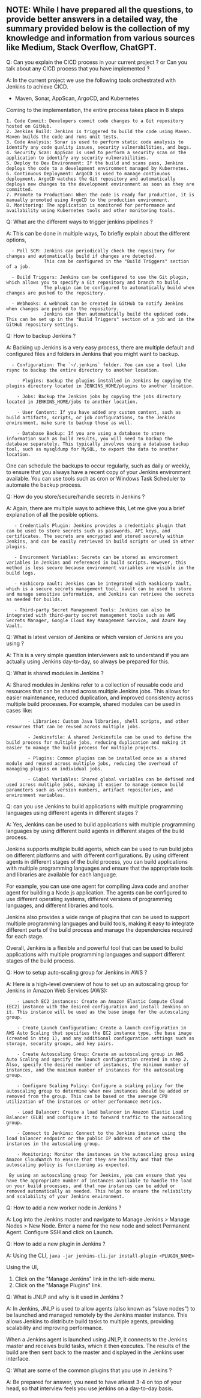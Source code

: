 ## NOTE: While I have prepared all the questions, to provide better answers in a detailed way, the summary provided below is the collection of my knowledge and information from various sources like Medium, Stack Overflow, ChatGPT.

Q: Can you explain the CICD process in your current project ? or Can you talk about any CICD process that you have implemented ?

A: In the current project we use the following tools orchestrated with Jenkins to achieve CICD.
   - Maven, Sonar, AppScan, ArgoCD, and Kubernetes
   
   Coming to the implementation, the entire process takes place in 8 steps
    
    1. Code Commit: Developers commit code changes to a Git repository hosted on GitHub.
    2. Jenkins Build: Jenkins is triggered to build the code using Maven. Maven builds the code and runs unit tests.
    3. Code Analysis: Sonar is used to perform static code analysis to identify any code quality issues, security vulnerabilities, and bugs.
    4. Security Scan: AppScan is used to perform a security scan on the application to identify any security vulnerabilities.
    5. Deploy to Dev Environment: If the build and scans pass, Jenkins deploys the code to a development environment managed by Kubernetes.
    6. Continuous Deployment: ArgoCD is used to manage continuous deployment. ArgoCD watches the Git repository and automatically deploys new changes to the development environment as soon as they are committed.
    7. Promote to Production: When the code is ready for production, it is manually promoted using ArgoCD to the production environment.
    8. Monitoring: The application is monitored for performance and availability using Kubernetes tools and other monitoring tools.
   

Q: What are the different ways to trigger jenkins pipelines ?

A: This can be done in multiple ways,
   To briefly explain about the different options,
   ```
     - Poll SCM: Jenkins can periodically check the repository for changes and automatically build if changes are detected. 
                 This can be configured in the "Build Triggers" section of a job.
                 
     - Build Triggers: Jenkins can be configured to use the Git plugin, which allows you to specify a Git repository and branch to build. 
                 The plugin can be configured to automatically build when changes are pushed to the repository.
                 
     - Webhooks: A webhook can be created in GitHub to notify Jenkins when changes are pushed to the repository. 
                 Jenkins can then automatically build the updated code. This can be set up in the "Build Triggers" section of a job and in the GitHub repository settings.
   ```
Q: How to backup Jenkins ?

A: Backing up Jenkins is a very easy process, there are multiple default and configured files and folders in Jenkins that you might want to backup.
```  
  - Configuration: The `~/.jenkins` folder. You can use a tool like rsync to backup the entire directory to another location.
  
    - Plugins: Backup the plugins installed in Jenkins by copying the plugins directory located in JENKINS_HOME/plugins to another location.
    
    - Jobs: Backup the Jenkins jobs by copying the jobs directory located in JENKINS_HOME/jobs to another location.
    
    - User Content: If you have added any custom content, such as build artifacts, scripts, or job configurations, to the Jenkins environment, make sure to backup those as well.
    
    - Database Backup: If you are using a database to store information such as build results, you will need to backup the database separately. This typically involves using a database backup tool, such as mysqldump for MySQL, to export the data to another location.
```
One can schedule the backups to occur regularly, such as daily or weekly, to ensure that you always have a recent copy of your Jenkins environment available. You can use tools such as cron or Windows Task Scheduler to automate the backup process.

Q: How do you store/secure/handle secrets in Jenkins ?

A: Again, there are multiple ways to achieve this, 
   Let me give you a brief explanation of all the posible options.
```  
   - Credentials Plugin: Jenkins provides a credentials plugin that can be used to store secrets such as passwords, API keys, and certificates. The secrets are encrypted and stored securely within Jenkins, and can be easily retrieved in build scripts or used in other plugins.
   
   - Environment Variables: Secrets can be stored as environment variables in Jenkins and referenced in build scripts. However, this method is less secure because environment variables are visible in the build logs.
   
   - Hashicorp Vault: Jenkins can be integrated with Hashicorp Vault, which is a secure secrets management tool. Vault can be used to store and manage sensitive information, and Jenkins can retrieve the secrets as needed for builds.
   
   - Third-party Secret Management Tools: Jenkins can also be integrated with third-party secret management tools such as AWS Secrets Manager, Google Cloud Key Management Service, and Azure Key Vault.
```

Q: What is latest version of Jenkins or which version of Jenkins are you using ?

A: This is a very simple question interviewers ask to understand if you are actually using Jenkins day-to-day, so always be prepared for this.

Q: What is shared modules in Jenkins ?

A: Shared modules in Jenkins refer to a collection of reusable code and resources that can be shared across multiple Jenkins jobs. This allows for easier maintenance, reduced duplication, and improved consistency across multiple build processes.
   For example, shared modules can be used in cases like:
```
        - Libraries: Custom Java libraries, shell scripts, and other resources that can be reused across multiple jobs.
        
        - Jenkinsfile: A shared Jenkinsfile can be used to define the build process for multiple jobs, reducing duplication and making it easier to manage the build process for multiple projects.
        
        - Plugins: Common plugins can be installed once as a shared module and reused across multiple jobs, reducing the overhead of managing plugins on individual jobs.
        
        - Global Variables: Shared global variables can be defined and used across multiple jobs, making it easier to manage common build parameters such as version numbers, artifact repositories, and environment variables.
```

Q: can you use Jenkins to build applications with multiple programming languages using different agents in different stages ?

A: Yes, Jenkins can be used to build applications with multiple programming languages by using different build agents in different stages of the build process.

Jenkins supports multiple build agents, which can be used to run build jobs on different platforms and with different configurations. By using different agents in different stages of the build process, you can build applications with multiple programming languages and ensure that the appropriate tools and libraries are available for each language.

For example, you can use one agent for compiling Java code and another agent for building a Node.js application. The agents can be configured to use different operating systems, different versions of programming languages, and different libraries and tools.

Jenkins also provides a wide range of plugins that can be used to support multiple programming languages and build tools, making it easy to integrate different parts of the build process and manage the dependencies required for each stage.

Overall, Jenkins is a flexible and powerful tool that can be used to build applications with multiple programming languages and support different stages of the build process.

Q: How to setup auto-scaling group for Jenkins in AWS ?

A: Here is a high-level overview of how to set up an autoscaling group for Jenkins in Amazon Web Services (AWS):
```
    - Launch EC2 instances: Create an Amazon Elastic Compute Cloud (EC2) instance with the desired configuration and install Jenkins on it. This instance will be used as the base image for the autoscaling group.
    
    - Create Launch Configuration: Create a launch configuration in AWS Auto Scaling that specifies the EC2 instance type, the base image (created in step 1), and any additional configuration settings such as storage, security groups, and key pairs.
    
    - Create Autoscaling Group: Create an autoscaling group in AWS Auto Scaling and specify the launch configuration created in step 2. Also, specify the desired number of instances, the minimum number of instances, and the maximum number of instances for the autoscaling group.
    
    - Configure Scaling Policy: Configure a scaling policy for the autoscaling group to determine when new instances should be added or removed from the group. This can be based on the average CPU utilization of the instances or other performance metrics.
    
    - Load Balancer: Create a load balancer in Amazon Elastic Load Balancer (ELB) and configure it to forward traffic to the autoscaling group.
    
    - Connect to Jenkins: Connect to the Jenkins instance using the load balancer endpoint or the public IP address of one of the instances in the autoscaling group.
    
    - Monitoring: Monitor the instances in the autoscaling group using Amazon CloudWatch to ensure that they are healthy and that the autoscaling policy is functioning as expected.

 By using an autoscaling group for Jenkins, you can ensure that you have the appropriate number of instances available to handle the load on your build processes, and that new instances can be added or removed automatically as needed. This helps to ensure the reliability and scalability of your Jenkins environment.
```

Q: How to add a new worker node in Jenkins ?

A: Log into the Jenkins master and navigate to Manage Jenkins > Manage Nodes > New Node. Enter a name for the new node and select Permanent Agent. Configure SSH and click on Launch.

Q: How to add a new plugin in Jenkins ?

A: Using the CLI, 
   `java -jar jenkins-cli.jar install-plugin <PLUGIN_NAME>`
  
  Using the UI,

   1. Click on the "Manage Jenkins" link in the left-side menu.
   2. Click on the "Manage Plugins" link.

Q: What is JNLP and why is it used in Jenkins ?

A: In Jenkins, JNLP is used to allow agents (also known as "slave nodes") to be launched and managed remotely by the Jenkins master instance. This allows Jenkins to distribute build tasks to multiple agents, providing scalability and improving performance.

   When a Jenkins agent is launched using JNLP, it connects to the Jenkins master and receives build tasks, which it then executes. The results of the build are then sent back to the master and displayed in the Jenkins user interface.

Q: What are some of the common plugins that you use in Jenkins ?

A: Be prepared for answer, you need to have atleast 3-4 on top of your head, so that interview feels you use jenkins on a day-to-day basis.



